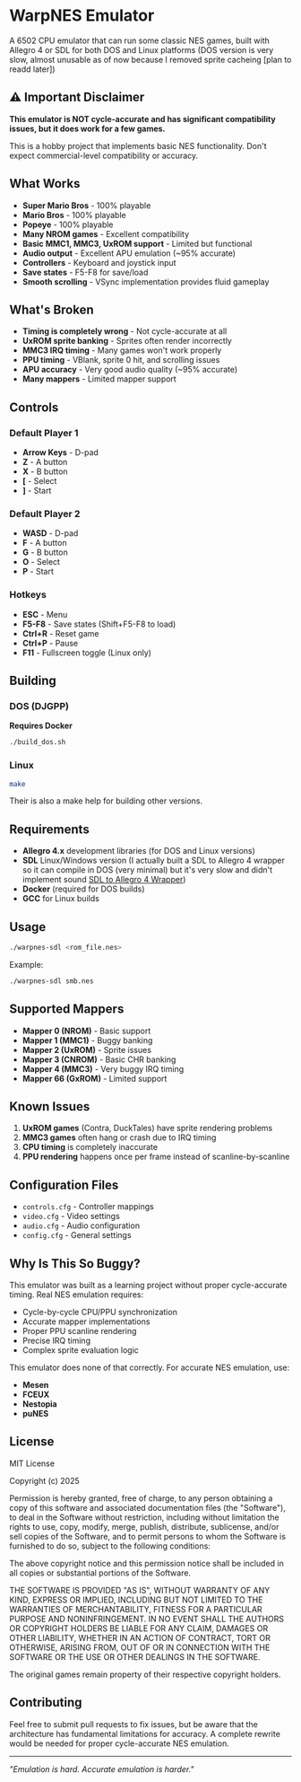 # WarpNES Emulator

A 6502 CPU emulator that can run some classic NES games, built with Allegro 4 or SDL for both DOS and Linux platforms (DOS version is very slow, almost unusable as of now because I removed sprite cacheing [plan to readd later])

## ⚠️ Important Disclaimer

**This emulator is NOT cycle-accurate and has significant compatibility issues, but it does work for a few games.**

This is a hobby project that implements basic NES functionality. Don't expect commercial-level compatibility or accuracy.

## What Works

- **Super Mario Bros** - 100% playable
- **Mario Bros** - 100% playable  
- **Popeye** - 100% playable
- **Many NROM games** - Excellent compatibility
- **Basic MMC1, MMC3, UxROM support** - Limited but functional
- **Audio output** - Excellent APU emulation (~95% accurate)
- **Controllers** - Keyboard and joystick input
- **Save states** - F5-F8 for save/load
- **Smooth scrolling** - VSync implementation provides fluid gameplay

## What's Broken

- **Timing is completely wrong** - Not cycle-accurate at all
- **UxROM sprite banking** - Sprites often render incorrectly
- **MMC3 IRQ timing** - Many games won't work properly  
- **PPU timing** - VBlank, sprite 0 hit, and scrolling issues
- **APU accuracy** - Very good audio quality (~95% accurate)
- **Many mappers** - Limited mapper support

## Controls

### Default Player 1
- **Arrow Keys** - D-pad
- **Z** - A button  
- **X** - B button
- **[** - Select
- **]** - Start

### Default Player 2  
- **WASD** - D-pad
- **F** - A button
- **G** - B button  
- **O** - Select
- **P** - Start

### Hotkeys
- **ESC** - Menu
- **F5-F8** - Save states (Shift+F5-F8 to load)
- **Ctrl+R** - Reset game
- **Ctrl+P** - Pause
- **F11** - Fullscreen toggle (Linux only)

## Building

### DOS (DJGPP)
**Requires Docker**
```bash
./build_dos.sh
```

### Linux
```bash
make
```

Their is also a make help for building other versions.

## Requirements

- **Allegro 4.x** development libraries (for DOS and Linux versions)
- **SDL** Linux/Windows version (I actually built a SDL to Allegro 4 wrapper so it can compile in DOS (very minimal) but it's very slow and didn't implement sound [SDL to Allegro 4 Wrapper](https://github.com/jasonbrianhall/super_mario_brothers/tree/main/SDL_Allegro_Wrapper))
- **Docker** (required for DOS builds)
- **GCC** for Linux builds

## Usage

```bash
./warpnes-sdl <rom_file.nes>
```

Example:
```bash
./warpnes-sdl smb.nes
```

## Supported Mappers

- **Mapper 0 (NROM)** - Basic support
- **Mapper 1 (MMC1)** - Buggy banking
- **Mapper 2 (UxROM)** - Sprite issues  
- **Mapper 3 (CNROM)** - Basic CHR banking
- **Mapper 4 (MMC3)** - Very buggy IRQ timing
- **Mapper 66 (GxROM)** - Limited support

## Known Issues

1. **UxROM games** (Contra, DuckTales) have sprite rendering problems
2. **MMC3 games** often hang or crash due to IRQ timing
3. **CPU timing** is completely inaccurate
4. **PPU rendering** happens once per frame instead of scanline-by-scanline

## Configuration Files

- `controls.cfg` - Controller mappings
- `video.cfg` - Video settings  
- `audio.cfg` - Audio configuration
- `config.cfg` - General settings

## Why Is This So Buggy?

This emulator was built as a learning project without proper cycle-accurate timing. Real NES emulation requires:

- Cycle-by-cycle CPU/PPU synchronization
- Accurate mapper implementations  
- Proper PPU scanline rendering
- Precise IRQ timing
- Complex sprite evaluation logic

This emulator does none of that correctly. For accurate NES emulation, use:
- **Mesen** 
- **FCEUX**
- **Nestopia**
- **puNES**

## License

MIT License

Copyright (c) 2025

Permission is hereby granted, free of charge, to any person obtaining a copy
of this software and associated documentation files (the "Software"), to deal
in the Software without restriction, including without limitation the rights
to use, copy, modify, merge, publish, distribute, sublicense, and/or sell
copies of the Software, and to permit persons to whom the Software is
furnished to do so, subject to the following conditions:

The above copyright notice and this permission notice shall be included in all
copies or substantial portions of the Software.

THE SOFTWARE IS PROVIDED "AS IS", WITHOUT WARRANTY OF ANY KIND, EXPRESS OR
IMPLIED, INCLUDING BUT NOT LIMITED TO THE WARRANTIES OF MERCHANTABILITY,
FITNESS FOR A PARTICULAR PURPOSE AND NONINFRINGEMENT. IN NO EVENT SHALL THE
AUTHORS OR COPYRIGHT HOLDERS BE LIABLE FOR ANY CLAIM, DAMAGES OR OTHER
LIABILITY, WHETHER IN AN ACTION OF CONTRACT, TORT OR OTHERWISE, ARISING FROM,
OUT OF OR IN CONNECTION WITH THE SOFTWARE OR THE USE OR OTHER DEALINGS IN THE
SOFTWARE.

The original games remain property of their respective copyright holders.

## Contributing

Feel free to submit pull requests to fix issues, but be aware that the architecture has fundamental limitations for accuracy. A complete rewrite would be needed for proper cycle-accurate NES emulation.

---

*"Emulation is hard. Accurate emulation is harder."*
